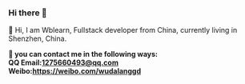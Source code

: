 ### Hi there 👋

   <p>🌱 Hi, I am Wblearn, Fullstack developer from China, currently living in Shenzhen, China.</p>
   
  <Strong>💬 you can contact me in the following ways:</Strong><br>
   <Strong>QQ Email:1275660493@qq.com</Strong><br>
   <Strong>Weibo:<a href='https://weibo.com/wudalanggd' target='_blank'>https://weibo.com/wudalanggd</a></Strong>
   

<!--
**wblearn/wblearn** is a ✨ _special_ ✨ repository because its `README.md` (this file) appears on your GitHub profile.

Here are some ideas to get you started:

- 🔭 I’m currently working on ...
- 🌱 I’m currently learning ...
- 👯 I’m looking to collaborate on ...
- 🤔 I’m looking for help with ...
- 💬 Ask me about ...
- 📫 How to reach me: ...
- 😄 Pronouns: ...
- ⚡ Fun fact: ...
-->
